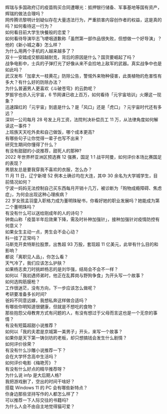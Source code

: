 辉瑞与多国政府订的疫苗购买合同遭曝光：抵押银行储备、军事基地等国有资产，辉瑞的做法合理吗？  
网传腾讯黎明计划疑似存在大量违法行为，严重损害内容创作者的权益，这是真的吗？如何看待这一行为？  
如何看目前大学生快餐般的恋爱？  
如何看待导演毕志飞哽咽道歉称「虽然第一部作品很失败，但想做一个好导演」？他的《新小城之春》怎么样？  
为什么用两个手机的人越来越多了？  
双十一安踏成交额超越耐克，背后的原因是什么？国货要崛起了吗？  
战争电影中，士兵的子弹打光了好像从来不会捡地上敌军的武器。真实战争中也是如此吗？  
武汉发布「加拿大一枝黄花」防除公告，警惕外来物种侵害，此类植物的危害性有多大？有什么好的防除办法？  
为什么普遍男人更喜欢《斗破苍穹》的云韵呢？  
罗振宇也杀入元宇宙，6 节网课已收上百万，如何看待「元宇宙培训」火爆这一现象？  
迅速蹿红的「元宇宙」到底是什么？是「风口」还是「虎口」？元宇宙时代还有多远？  
深圳一公司每月 28 号发上月工资，法院判决补偿员工 11 万，从法律角度如何解读这一事件？  
上班族天天吃外卖和自己做饭，哪个成本更高?  
有哪些句子让你觉得一辈子也写不出来？  
研究生期间你懂得了什么？  
有没有甜甜的小说推荐，甜死人的那种?  
2022 年世界杯亚洲区预选赛 12 强赛，国足 1:1 战平阿曼，如何评价本场比赛国足的表现？  
男朋友总是要我穿我不喜欢的衣服，怎么办？  
11 月 11 日，辽宁新增 52 例本土确诊均在大连，其中 30 余名为大学城学生，目前情况如何？  
宁波一妈妈无法控制自己买东西每月开销十几万，被诊断为「购物成瘾障碍、焦虑症」，为何会出现这种心理疾病？  
22 岁女孩孟羽童入职格力成为董明珠秘书，你看好她的职业发展吗？她能成为第二个董明珠吗？  
有没有什么可以送给刚成年的人的诗句？  
钟南山称「疫苗半年后效果下降，需及时补种加强针」，接种加强针对疫情防控有何意义？  
如果女生主动一点，男生会不会心动？  
科一挂了正常吗？  
马斯克开卖特斯拉股票，出售超 93 万股，套现超 11 亿美元，此举有什么目的和影响？  
都说「离职见人品」，你怎么看？  
天气冷了，我们应该怎么护肤？  
如果杨志卖刀时挑衅杨志的是刘华强，结局会不会不一样？  
如何以「我初遇师弟时，他正在乱葬岗与野狗争食」为开头写一个故事？  
如何选购筋膜枪？  
工作很迷茫，没有方向，下一步应该怎么做呢？  
考研要准备多长时间?  
爸妈不同意远嫁，我想私奔这样做合适吗？  
有哪些你明知道很健康，但就是不想吃的食物？  
那些抱怨父母教育方式有问题的人，有没有想过于父母而言这也是一个无奈的事情？  
有没有短篇超甜小说推荐？  
如何以「我的夫君是京城第一美男子」开头，来写一个故事？  
如果你是天下第一铸剑坊的老板，却只想搞钱会发生什么剧情？  
如何评价徐荣？  
有没有什么沙雕小说推荐一下？  
会在大学怀念高中生活吗？  
如何评价电影《梅艳芳》？  
有没有什么好点的精华推荐呀？  
为什么说 infp 是大后期人格?  
我把游戏删了，空出的时间干啥好？  
搭载 Windows 11 的 PC 会有哪些新特点？  
你身边那些坚持写作的人都怎么样了？  
可以推荐一下人际交往的书籍吗?  
为什么人会不由自主地觉得猫可爱？  

